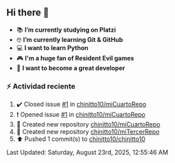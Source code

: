 ## Hi there 👋


- :books: **I’m currently studying on Platzi**
- :nerd_face: **I’m currently learning Git & GitHub**
- 💻 **I want to learn Python**
- :video_game: **I'm a huge fan of Resident Evil games**
- 🤞 **I want to become a great developer**

### :zap: Actividad reciente
<!--RECENT_ACTIVITY:start-->
1. ✔️ Closed issue [#1](https://github.com/chinitto10/miCuartoRepo/issues/1) in [chinitto10/miCuartoRepo](https://github.com/chinitto10/miCuartoRepo)<br>
2. ❗️ Opened issue [#1](https://github.com/chinitto10/miCuartoRepo/issues/1) in [chinitto10/miCuartoRepo](https://github.com/chinitto10/miCuartoRepo)<br>
3. 📔 Created new repository [chinitto10/miCuartoRepo](https://github.com/chinitto10/miCuartoRepo)<br>
4. 📔 Created new repository [chinitto10/miTercerRepo](https://github.com/chinitto10/miTercerRepo)<br>
5. ⬆️ Pushed 1 commit(s) to [chinitto10/chinitto10](https://github.com/chinitto10/chinitto10)<br>
<!--RECENT_ACTIVITY:end-->
<!--RECENT_ACTIVITY:last_update-->
Last Updated: Saturday, August 23rd, 2025, 12:55:46 AM
<!--RECENT_ACTIVITY:last_update_end-->
